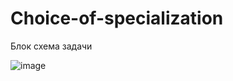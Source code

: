 # Choice-of-specialization

Блок схема задачи

![image](https://user-images.githubusercontent.com/124498579/227773216-be0c5652-d72c-4bf6-98e2-cf444df356d4.png)
